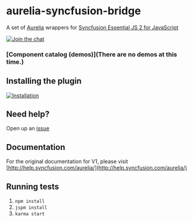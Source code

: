 # aurelia-syncfusion-bridge

A set of [Aurelia](http://aurelia.io) wrappers for [Syncfusion Essential JS 2 for JavaScript](https://www.syncfusion.com/javascript-ui-controls)


[![Join the chat](https://badges.gitter.im/Join%20Chat.svg)](https://gitter.im/syncfusion/aurelia-syncfusion-bridge?utm_source=share-link&utm_medium=link&utm_campaign=share-link)



### [Component catalog (demos)](There are no demos at this time.)

## Installing the plugin
[![Installation](http://dabuttonfactory.com/button.png?t=Installation+instructions&f=Calibri-Bold&ts=18&tc=fff&tshs=1&tshc=000&hp=20&vp=8&c=5&bgt=gradient&bgc=3d85c6&ebgc=073763)](http://aurelia-ui-toolkits.github.io/demo-syncfusion/#/installation)

## Need help?

Open up an [issue](https://github.com/gregoryagu/aurelia-syncfusion-bridge/issues)

## Documentation

For the original documentation for V1, please visit [http://help.syncfusion.com/aurelia/](http://help.syncfusion.com/aurelia/)

## Running tests
1. `npm install`
2. `jspm install`
3. `karma start`
